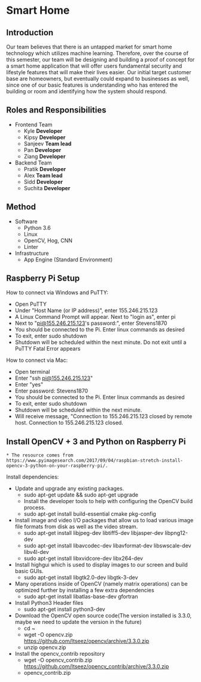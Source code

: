# Smart Home
## Introduction

Our team believes that there is an untapped market for smart home technology which utilizes machine learning. Therefore, over the course of this semester, our team will be designing and building a proof of concept for a smart home application that will offer users fundamental security and lifestyle features that will make their lives easier. Our initial target customer base are homeowners, but eventually could expand to businesses as well, since one of our basic features is understanding who has entered the building or room and identifying how the system should respond.

## Roles and Responsibilities
* Frontend Team
    * Kyle **Developer**
    * Kipsy **Developer**
    * Sanjeev **Team lead**
    * Pan **Developer**
    * Ziang **Developer**
* Backend Team
    * Pratik **Developer**
    * Alex **Team lead**
    * Sidd **Developer**
    * Suchita **Developer**

## Method
* Software
    * Python 3.6
    * Linux
    * OpenCV, Hog, CNN
    * Linter
* Infrastructure
    * App Engine (Standard Environment)
    
## Raspberry Pi Setup

How to connect via Windows and PuTTY:
   * Open PuTTY
   * Under "Host Name (or IP address)", enter 155.246.215.123
   * A Linux Command Prompt will appear. Next to "login as", enter pi
   * Next to "pi@155.246.215.123's password:", enter Stevens1870
   * You should be connected to the Pi. Enter linux commands as desired
   * To exit, enter sudo shutdown
   * Shutdown will be scheduled within the next minute. Do not exit until a PuTTY Fatal Error appears

How to connect via Mac:
   * Open terminal
   * Enter "ssh pi@155.246.215.123"
   * Enter "yes"
   * Enter password: Stevens1870
   * You should be connected to the Pi. Enter linux commands as desired
   * To exit, enter sudo shutdown
   * Shutdown will be scheduled within the next minute.
   * Will receive message, "Connection to 155.246.215.123 closed by remote host. Connection to 155.246.215.123   closed.

## Install OpenCV + 3 and Python on Raspberry Pi
    * The resource comes from https://www.pyimagesearch.com/2017/09/04/raspbian-stretch-install-opencv-3-python-on-your-raspberry-pi/.
Install dependencies:
* Update and upgrade any existing packages.    
	* sudo apt-get update && sudo apt-get upgrade
	* Install the developer tools to help with configuring the OpenCV build process.    
	* sudo apt-get install build-essential cmake pkg-config
* Install image and video I/O packages that allow us to load various image file formats from disk as well as the video stream.
	* sudo apt-get install libjpeg-dev libtiff5-dev libjasper-dev libpng12-dev
	* sudo apt-get install libavcodec-dev libavformat-dev libswscale-dev libv4l-dev
	* sudo apt-get install libxvidcore-dev libx264-dev
* Install highgui which is used to display images to our screen and build basic GUIs.
	* sudo apt-get install libgtk2.0-dev libgtk-3-dev
* Many operations inside of OpenCV (namely matrix operations) can be optimized further by installing a few extra dependencies
	* sudo apt-get install libatlas-base-dev gfortran
* Install Python3 Header files
	* sudo apt-get install python3-dev
* Download the OpenCV open source code(The version installed is 3.3.0, maybe we need to update the version in the future)
	* cd ~
	* wget -O opencv.zip https://github.com/Itseez/opencv/archive/3.3.0.zip
	* unzip opencv.zip
* Install the opencv_contrib repository
	* wget -O opencv_contrib.zip https://github.com/Itseez/opencv_contrib/archive/3.3.0.zip
	* opencv_contrib.zip
     
